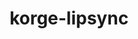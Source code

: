 ---
layout: module
title: korge-lipsync
authors: [korlibs]
category: Other
link: https://github.com/korlibs/korge-lipsync/tree/main/korge-lipsync
---